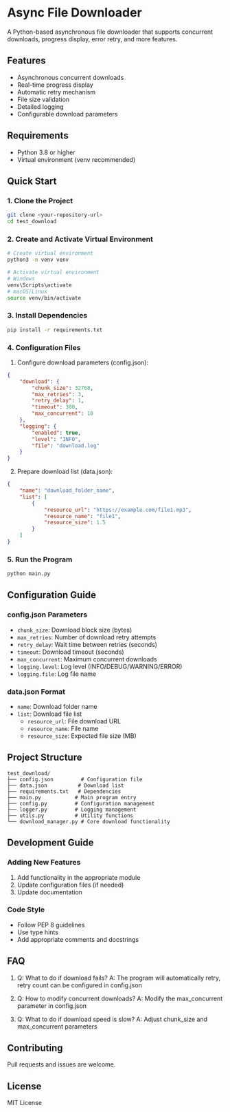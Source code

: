 # Async File Downloader

A Python-based asynchronous file downloader that supports concurrent downloads, progress display, error retry, and more features.

## Features

- Asynchronous concurrent downloads
- Real-time progress display
- Automatic retry mechanism
- File size validation
- Detailed logging
- Configurable download parameters

## Requirements

- Python 3.8 or higher
- Virtual environment (venv recommended)

## Quick Start

### 1. Clone the Project

```bash
git clone <your-repository-url>
cd test_download
```

### 2. Create and Activate Virtual Environment

```bash
# Create virtual environment
python3 -m venv venv

# Activate virtual environment
# Windows
venv\Scripts\activate
# macOS/Linux
source venv/bin/activate
```

### 3. Install Dependencies

```bash
pip install -r requirements.txt
```

### 4. Configuration Files

1. Configure download parameters (config.json):
```json
{
    "download": {
        "chunk_size": 32768,
        "max_retries": 3,
        "retry_delay": 1,
        "timeout": 300,
        "max_concurrent": 10
    },
    "logging": {
        "enabled": true,
        "level": "INFO",
        "file": "download.log"
    }
}
```

2. Prepare download list (data.json):
```json
{
    "name": "download_folder_name",
    "list": [
        {
            "resource_url": "https://example.com/file1.mp3",
            "resource_name": "file1",
            "resource_size": 1.5
        }
    ]
}
```

### 5. Run the Program

```bash
python main.py
```

## Configuration Guide

### config.json Parameters

- `chunk_size`: Download block size (bytes)
- `max_retries`: Number of download retry attempts
- `retry_delay`: Wait time between retries (seconds)
- `timeout`: Download timeout (seconds)
- `max_concurrent`: Maximum concurrent downloads
- `logging.level`: Log level (INFO/DEBUG/WARNING/ERROR)
- `logging.file`: Log file name

### data.json Format

- `name`: Download folder name
- `list`: Download file list
  - `resource_url`: File download URL
  - `resource_name`: File name
  - `resource_size`: Expected file size (MB)

## Project Structure

```
test_download/
├── config.json         # Configuration file
├── data.json          # Download list
├── requirements.txt   # Dependencies
├── main.py           # Main program entry
├── config.py         # Configuration management
├── logger.py         # Logging management
├── utils.py          # Utility functions
└── download_manager.py # Core download functionality
```

## Development Guide

### Adding New Features

1. Add functionality in the appropriate module
2. Update configuration files (if needed)
3. Update documentation

### Code Style

- Follow PEP 8 guidelines
- Use type hints
- Add appropriate comments and docstrings

## FAQ

1. Q: What to do if download fails?
   A: The program will automatically retry, retry count can be configured in config.json

2. Q: How to modify concurrent downloads?
   A: Modify the max_concurrent parameter in config.json

3. Q: What to do if download speed is slow?
   A: Adjust chunk_size and max_concurrent parameters

## Contributing

Pull requests and issues are welcome.

## License

MIT License